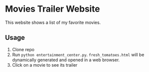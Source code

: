 # Movies Trailer Website
This website shows a list of my favorite movies.

## Usage
1. Clone repo
2. Run `python entertainment_center.py`. `fresh_tomatoes.html` will be dynamically generated and opened in a web browser.
3. Click on a movie to see its trailer
